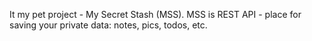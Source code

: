 It my pet project - My Secret Stash (MSS).
MSS is REST API - place for saving your private data: notes, pics, todos, etc.
